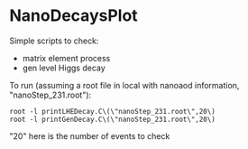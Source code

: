 # NanoDecaysPlot

Simple scripts to check:

- matrix element process
- gen level Higgs decay


To run (assuming a root file in local with nanoaod information, "nanoStep_231.root"):

    root -l printLHEDecay.C\(\"nanoStep_231.root\",20\)
    root -l printGenDecay.C\(\"nanoStep_231.root\",20\)


"20" here is the number of events to check

